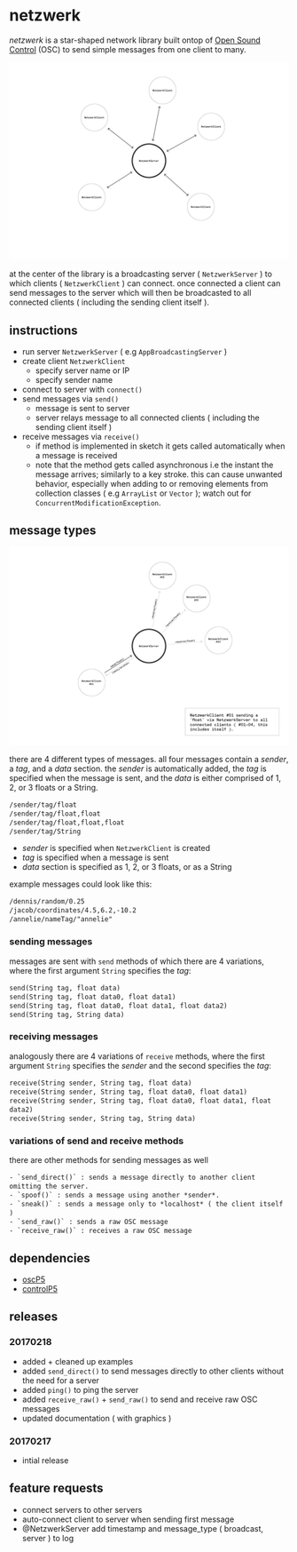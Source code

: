 # netzwerk

*netzwerk* is a star-shaped network library built ontop of [Open Sound Control](https://en.wikipedia.org/wiki/Open_Sound_Control) (OSC) to send simple messages from one client to many.

![](./graphics/netzwerk-schaubilder-starshaped.jpg)

at the center of the library is a broadcasting server ( `NetzwerkServer` ) to which clients ( `NetzwerkClient` ) can connect. once connected a client can send messages to the server which will then be broadcasted to all connected clients ( including the sending client itself ).

## instructions

- run server `NetzwerkServer` ( e.g `AppBroadcastingServer` )
- create client `NetzwerkClient`
    - specify server name or IP
    - specify sender name
- connect to server with `connect()`
- send messages via `send()`
    - message is sent to server
    - server relays message to all connected clients ( including the sending client itself )
- receive messages via `receive()`
    - if method is implemented in sketch it gets called automatically when a message is received
    - note that the method gets called asynchronous i.e the instant the message arrives; similarly to a key stroke. this can cause unwanted behavior, especially when adding to or removing elements from collection classes ( e.g `ArrayList` or `Vector` ); watch out for `ConcurrentModificationException`.

## message types

![](./graphics/netzwerk-schaubilder-client-sending.jpg)

there are 4 different types of messages. all four messages contain a *sender*, a *tag*, and a *data* section. the *sender* is automatically added, the *tag* is specified when the message is sent, and the *data* is either comprised of 1, 2, or 3 floats or a String.

    /sender/tag/float
    /sender/tag/float,float
    /sender/tag/float,float,float
    /sender/tag/String

- *sender* is specified when `NetzwerkClient` is created
- *tag* is specified when a message is sent
- *data* section is specified as 1, 2, or 3 floats, or as a String

example messages could look like this:

    /dennis/random/0.25
	/jacob/coordinates/4.5,6.2,-10.2
	/annelie/nameTag/"annelie"

### sending messages

messages are sent with `send` methods of which there are 4 variations, where the first argument `String` specifies the *tag*:

    send(String tag, float data)
    send(String tag, float data0, float data1)
    send(String tag, float data0, float data1, float data2)
    send(String tag, String data)

### receiving messages

analogously there are 4 variations of `receive` methods, where the first argument `String` specifies the *sender* and the second specifies the *tag*:

    receive(String sender, String tag, float data)
    receive(String sender, String tag, float data0, float data1)
    receive(String sender, String tag, float data0, float data1, float data2)
    receive(String sender, String tag, String data)

### variations of send and receive methods

there are other methods for sending messages as well
  
    - `send_direct()` : sends a message directly to another client omitting the server.
    - `spoof()` : sends a message using another *sender*.
    - `sneak()` : sends a message only to *localhost* ( the client itself )
    - `send_raw()` : sends a raw OSC message
    - `receive_raw()` : receives a raw OSC message

## dependencies

- [oscP5](http://dm-hb.de/db)
- [controlP5](http://dm-hb.de/da)

## releases

### 20170218

- added + cleaned up examples
- added `send_direct()` to send messages directly to other clients without the need for a server
- added `ping()` to ping the server
- added `receive_raw()` + `send_raw()` to send and receive raw OSC messages
- updated documentation ( with graphics )

### 20170217

- intial release

## feature requests

- connect servers to other servers
- auto-connect client to server when sending first message
- @NetzwerkServer add timestamp and message_type ( broadcast, server ) to log
